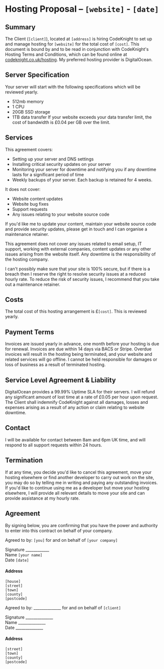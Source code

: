 # Hosting Proposal – `[website]` - `[date]`

## Summary
The Client (`[client]`), located at `[address]` is hiring CodeKnight to set up and manage hosting for `[website]` for the total cost of `[cost]`. This document is bound by and to be read in conjunction with CodeKnight's Hosting Terms and Conditions, which can be found online at [codeknight.co.uk/hosting](http://codeknight.co.uk/hosting). My preferred hosting provider is DigitalOcean.

## Server Specification
Your server will start with the following specifications which will be reviewed yearly.
*  512mb memory
*  1 CPU
*  20GB SSD storage
*  1TB data transfer
If your website exceeds your data transfer limit, the cost of bandwidth is £0.04 per GB over the limit.

## Services
This agreement covers:

*  Setting up your server and DNS settings
*  Installing critical security updates on your server
*  Monitoring your server for downtime and notifying you if any downtime lasts for a significant period of time
*  Weekly backups of your server. Each backup is retained for 4 weeks.

It does not cover:

*  Website content updates
*  Website bug fixes
*  Support requests
*  Any issues relating to your website source code

If you'd like me to update your content, maintain your website source code and provide security updates, please get in touch and I can organise a maintenance retainer.

This agreement does not cover any issues related to email setup, IT support, working with external companies, content updates or any other issues arising from the website itself. Any downtime is the responsibility of the hosting company.

I can't possibly make sure that your site is 100% secure, but if there is a breach then I reserve the right to resolve security issues at a reduced hourly rate. To reduce the risk of security issues, I recommend that you take out a maintenance retainer.

## Costs
The total cost of this hosting arrangement is £`[cost]`. This is reviewed yearly.

## Payment Terms
Invoices are issued yearly in advance, one month before your hosting is due for renewal. Invoices are due within 14 days via BACS or Stripe. Overdue invoices will result in the hosting being terminated, and your website and related services will go offline. I cannot be held responsible for damages or loss of business as a result of terminated hosting.

## Service Level Agreement & Liability
DigitalOcean provides a 99.99% Uptime SLA for their servers. I will refund any significant amount of lost time at a rate of £0.05 per hour upon request. The Client shall indemnify CodeKnight against all damages, losses and expenses arising as a result of any action or claim relating to website downtime.

## Contact
I will be available for contact between 8am and 6pm UK time, and will respond to all support requests within 24 hours.

## Termination
If at any time, you decide you'd like to cancel this agreement, move your hosting elsewhere or find another developer to carry out work on the site, you may do so by telling me in writing and paying any outstanding invoices. If you'd like to continue using me as a developer but move your hosting elsewhere, I will provide all relevant details to move your site and can provide assistance at my hourly rate.

## Agreement
By signing below, you are confirming that you have the power and authority to enter into this contract on behalf of your company.

Agreed to by: `[you]` for and on behalf of `[your company]`

Signature ____________  
Name `[your name]`  
Date `[date]`  

#### Address
`[house]`  
`[street]`  
`[town]`  
`[county]`  
`[postcode]`  

Agreed to by: ______________ for and on behalf of `[client]`

Signature ______________  
Name ______________  
Date ______________  

#### Address
`[street]`   
`[town]`  
`[county]`  
`[postcode]`  
